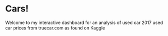 # Cars!
Welcome to my interactive dashboard for an analysis of used car 2017 used car prices from truecar.com as found on Kaggle


